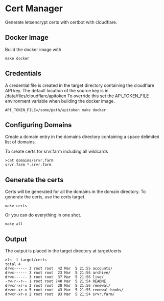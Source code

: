 # Cert Manager

Generate letsencrypt certs with certbot with cloudflare.

## Docker Image

Build the docker image with 

    make docker

## Credentials

A credential file is created in the target directory containing the cloudflare API key. The default location of the source key is in /data/files/cloudflare/apitoken To override this set the API_TOKEN_FILE environment variable when building the docker image.

    API_TOKEN_FILE=/some/path/apitoken make docker


## Configuring Domains

Create a domain entry in the domains directory containing a space delimited list of domains.

To create certs for srvr.farm including all wildcards

    >cat domains/srvr.farm
    srvr.farm *.srvr.farm

## Generate the certs

Certs will be generated for all the domains in the domain directory. To generate the certs, use the certs target.

    make certs


Or you can do everything in one shot.

    make all

## Output

The output is placed in the target directory at target/certs

    >ls -l target/certs
    total 4
    drwx------ 3 root root  42 Mar  5 21:55 accounts/
    drwx------ 3 root root  23 Mar  5 21:56 archive/
    drwx------ 3 root root  37 Mar  5 21:56 live/
    -rw-r--r-- 1 root root 740 Mar  5 21:54 README
    drwxr-xr-x 2 root root  28 Mar  5 21:56 renewal/
    drwxr-xr-x 5 root root  43 Mar  5 21:55 renewal-hooks/
    drwxr-xr-x 2 root root  93 Mar  5 21:54 srvr.farm/

    
